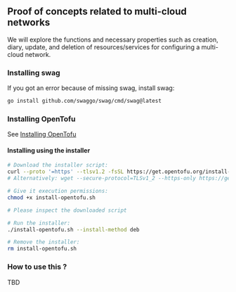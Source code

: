 ## Proof of concepts related to multi-cloud networks

We will explore the functions and necessary properties such as creation, diary, update, and deletion of resources/services for configuring a multi-cloud network.


### Installing swag

If you got an error because of missing swag, install swag:

```bash
go install github.com/swaggo/swag/cmd/swag@latest
```

### Installing OpenTofu

See [Installing OpenTofu](https://opentofu.org/docs/intro/install/)

#### Installing using the installer

```bash
# Download the installer script:
curl --proto '=https' --tlsv1.2 -fsSL https://get.opentofu.org/install-opentofu.sh -o install-opentofu.sh
# Alternatively: wget --secure-protocol=TLSv1_2 --https-only https://get.opentofu.org/install-opentofu.sh -O install-opentofu.sh

# Give it execution permissions:
chmod +x install-opentofu.sh

# Please inspect the downloaded script

# Run the installer:
./install-opentofu.sh --install-method deb

# Remove the installer:
rm install-opentofu.sh
```


### How to use this ?

TBD
